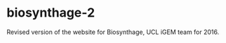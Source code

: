 biosynthage-2
===============
Revised version of the website for Biosynthage,
UCL iGEM team for 2016.